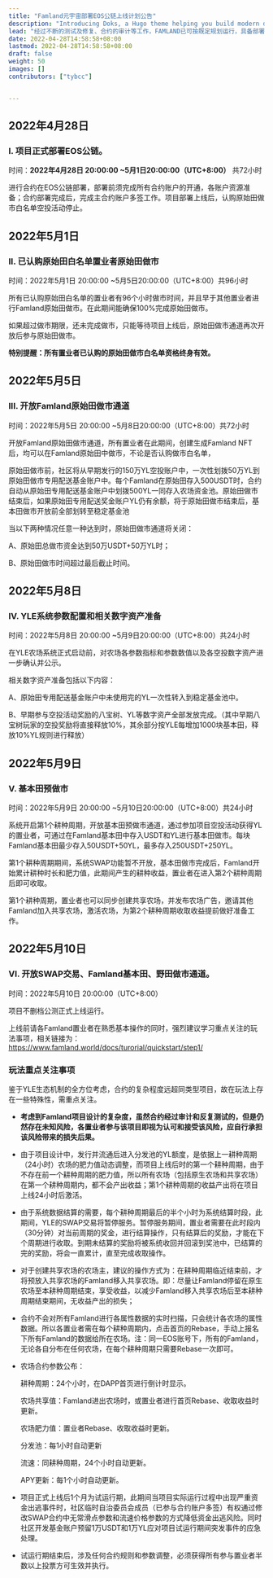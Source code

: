 ```yaml
---
title: "Famland元宇宙部署EOS公链上线计划公告"
description: "Introducing Doks, a Hugo theme helping you build modern documentation websites that are secure, fast, and SEO-ready — by default."
lead: "经过不断的测试及修复、合约的审计等工作，FAMLAND已可按既定规划运行，具备部署EOS公链的条件；现对不删档公测上线具体时间计划安排公告如下:"
date: 2022-04-28T14:58:58+08:00
lastmod: 2022-04-28T14:58:58+08:00
draft: false
weight: 50
images: []
contributors: ["tybcc"]


---
```



## **2022年4月28日**

### I. 项目正式部署EOS公链。

时间：**2022年4月28日 20:00:00 ~5月1日20:00:00（UTC+8:00）** 共72小时

进行合约在EOS公链部署，部署前须完成所有合约账户的开通，各账户资源准备；合约部署完成后，完成主合约账户多签工作。项目部署上线后，认购原始田做市白名单空投活动停止。

## **2022年5月1日**

### II. 已认购原始田白名单置业者原始田做市

时间：2022年5月1日 20:00:00 ~5月5日20:00:00（UTC+8:00）共96小时

所有已认购原始田白名单的置业者有96个小时做市时间，并且早于其他置业者进行Famland原始田做市。在此期间能确保100%完成原始田做市。

如果超过做市期限，还未完成做市，只能等待项目上线后，原始田做市通道再次开放后参与原始田做市。

**特别提醒：所有置业者已认购的原始田做市白名单资格终身有效。**

## **2022年5月5日**

### III. 开放Famland原始田做市通道

时间：2022年5月5日 20:00:00 ~5月8日20:00:00（UTC+8:00）共72小时

开放Famland原始田做市通道，所有置业者在此期间，创建生成Famland NFT后，均可以在Famland原始田中做市，不论是否认购做市白名单，

原始田做市前，社区将从早期发行的150万YL空投账户中，一次性划拨50万YL到原始田做市专用配送基金账户中。每个Famland在原始田存入500USDT时，合约自动从原始田专用配送基金账户中划拨500YL一同存入农场资金池。原始田做市结束后，如果原始田专用配送奖金账户YL仍有余额，将于原始田做市结束后，基本田做市开放前全部划转至稳定基金池

当以下两种情况任意一种达到时，原始田做市通道将关闭：

A、原始田总做市资金达到50万USDT+50万YL时；

B、原始田做市时间超过最后截止时间。

## **2022年5月8日**

### IV. YLE系统参数配置和相关数字资产准备

时间：2022年5月8日 20:00:00 ~5月9日20:00:00（UTC+8:00）共24小时

在YLE农场系统正式启动前，对农场各参数指标和参数数值以及各空投数字资产进一步确认并公示。

相关数字资产准备包括以下内容：

A、原始田专用配送基金账户中未使用完的YL一次性转入到稳定基金池中。

B、早期参与空投活动奖励的八宝树、YL等数字资产全部发放完成。（其中早期八宝树玩家的空投奖励将直接释放10%，其余部分按YLE每增加1000块基本田，释放10%YL规则进行释放）

## **2022年5月9日**

### V. 基本田预做市

时间：2022年5月9日 20:00:00 ~5月10日20:00:00（UTC+8:00）共24小时

系统开启第1个耕种周期，开放基本田预做市通道，通过参加项目空投活动获得YL的置业者，可通过在Famland基本田中存入USDT和YL进行基本田做市。每块Famland基本田最少存入50USDT+50YL，最多存入250USDT+250YL。

第1个耕种周期期间，系统SWAP功能暂不开放，基本田做市完成后，Famland开始累计耕种时长和肥力值，此期间产生的耕种收益，置业者在进入第2个耕种周期后即可收取。

第1个耕种周期，置业者也可以同步创建共享农场，并发布农场广告，邀请其他Famland加入共享农场，激活农场，为第2个耕种周期收取收益提前做好准备工作。

## **2022年5月10日**

### VI. 开放SWAP交易、Famland基本田、野田做市通道。

时间：2022年5月10日 20:00:00（UTC+8:00）

项目不删档公测正式上线运行。

上线前请各Famland置业者在熟悉基本操作的同时，强烈建议学习重点关注的玩法事项，相关链接为：https://www.famland.world/docs/turorial/quickstart/step1/

### 玩法重点关注事项

鉴于YLE生态机制的全方位考虑，合约的复杂程度远超同类型项目，故在玩法上存在一些特殊性，需重点关注。

- **考虑到Famland项目设计的复杂度，虽然合约经过审计和反复测试的，但是仍然存在未知风险，各置业者参与该项目即视为认可和接受该风险，应自行承担该风险带来的损失后果。**

- 由于项目设计中，发行并流通后进入分发池的YL额度，是依据上一耕种周期（24小时）农场的肥力值动态调整，而项目上线后时的第一个耕种周期，由于不存在前一个耕种周期的肥力值，所以所有农场（包括原生农场和共享农场）在第一个耕种周期内，都不会产出收益；第1个耕种周期的收益产出将在项目上线24小时后激活。

- 由于系统数据结算的需要，每个耕种周期最后的半个小时为系统结算时段，此期间，YLE的SWAP交易将暂停服务。暂停服务期间，置业者需要在此时段内（30分钟）对当前周期的奖金，进行结算操作，只有结算后的奖励，才能在下个周期进行收取。到期未结算的奖励将被系统收回并回滚到奖池中，已结算的完的奖励，将会一直累计，直至完成收取操作。

- 对于创建共享农场的农场主，建议的操作方式为：在耕种周期临近结束前，才将预放入共享农场的Famland移入共享农场。即：尽量让Famland停留在原生农场至本耕种周期结束，享受收益，以减少Famland移入共享农场后至本耕种周期结束期间，无收益产出的损失；

- 合约不会对所有Famland进行各属性数据的实时扫描，只会统计各农场的属性数据。所以各置业者需在每个耕种周期内，点击首页的Rebase，手动上报名下所有Famland的数据给所在农场。注：同一EOS账号下，所有的Famland，无论各自分布在任何农场，在每个耕种周期只需要Rebase一次即可。

- 农场合约参数公布：

  耕种周期：24个小时，在DAPP首页进行倒计时显示。

  农场共享值：Famland进出农场时，或置业者进行首页Rebase、收取收益时更新。

  农场肥力值：置业者Rebase、收取收益时更新。

  分发池：每1小时自动更新

  流速：同耕种周期，24个小时自动更新。

  APY更新：每1个小时自动更新。

- 项目正式上线后1个月为试运行期，此期间当项目实际运行过程中出现严重资金出逃事件时，社区临时自治委员会成员（已参与合约账户多签）有权通过修改SWAP合约中无常滑点参数和流速价格参数的方式降低资金出逃风险。同时社区开发基金账户预留1万USDT和1万YL应对项目试运行期间突发事件的应急处理。

- 试运行期结束后，涉及任何合约规则和参数调整，必须获得所有参与置业者半数以上投票方可生效并执行。
